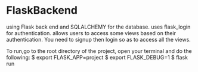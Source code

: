 # FlaskBackend
using Flask back end and SQLALCHEMY for the database.
uses flask_login for authentication.
allows users to access some views based on their authentication.
You need to signup then login so as to access all the views.

To run,go to the root directory of the project, open your terminal  and do the following:
 $ export FLASK_APP=project
 $ export FLASK_DEBUG=1
 $ flask run
